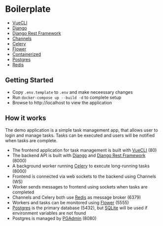 # Boilerplate
- [VueCLI](https://github.com/vuejs/vue-cli)
- [Django](https://github.com/django/django)
- [Django Rest Framework](https://github.com/encode/django-rest-framework)
- [Channels](https://github.com/django/channels)
- [Celery](https://github.com/celery/celery)
- [Flower](https://github.com/mher/flower)
- [Containerized](https://www.docker.com/)
- [Postgres](https://github.com/postgres/postgres)
- [Redis](https://github.com/redis/redis)

## Getting Started

- Copy `.env.template` to `.env` and make neceessary changes
- Run `docker-compose up --build -d` to complete setup
- Browse to http://localhost to view the application

## How it works

The demo application is a simple task management app, that allows user to login and manage tasks. Tasks can be executed and users will be notified when tasks are complete.

- The frontend application for task management is built with [VueCLI](https://github.com/vuejs/vue-cli) (80)
- The backend API is built with [Django](https://github.com/django/django) and [Django Rest Framework](https://github.com/encode/django-rest-framework) (8000)
- A background worker running [Celery](https://github.com/celery/celery) to execute long-running tasks (8000)
- Frontend is connected via web sockets to the backend using Channels (WS)
- Worker sends messages to frontend using sockets when tasks are completed
- Channels and Celery both use [Redis](https://github.com/redis/redis) as message broker (6379)
- Workers and tasks can be monitored using [Flower](https://github.com/mher/flower) (5555)
- [Postgres](https://github.com/postgres/postgres) is the primary database (5432), but [SQLite](https://github.com/sqlite/sqlite) will be used if environment variables are not found
- Postgres is managed by [PGAdmin](https://github.com/postgres/pgadmin4) (8080)